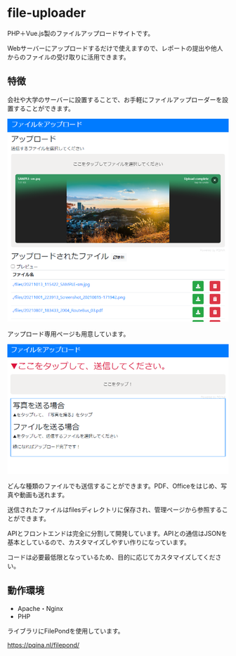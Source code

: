 # file-uploader

PHP＋Vue.js製のファイルアップロードサイトです。

Webサーバーにアップロードするだけで使えますので、レポートの提出や他人からのファイルの受け取りに活用できます。

## 特徴

会社や大学のサーバーに設置することで、お手軽にファイルアップローダーを設置することができます。

![image-20211013115441125](README.assets/image-20211013115441125.png)

アップロード専用ページも用意しています。

![image-20211013115843024](README.assets/image-20211013115843024.png)

どんな種類のファイルでも送信することができます。PDF、Officeをはじめ、写真や動画も送れます。

送信されたファイルはfilesディレクトリに保存され、管理ページから参照することができます。

APIとフロントエンドは完全に分割して開発しています。APIとの通信はJSONを基本としているので、カスタマイズしやすい作りになっています。

コードは必要最低限となっているため、目的に応じてカスタマイズしてください。

## 動作環境

- Apache・Nginx
- PHP

ライブラリにFilePondを使用しています。

https://pqina.nl/filepond/




